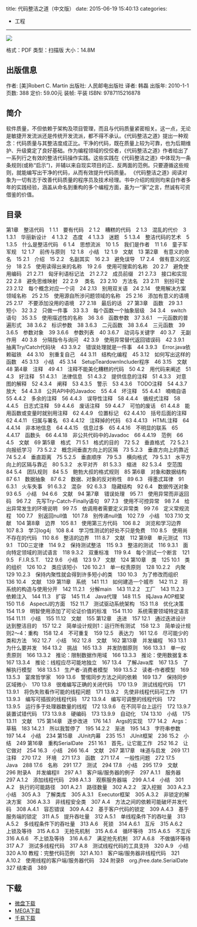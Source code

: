 title: 代码整洁之道（中文版）
date: 2015-06-19 15:40:13
categories:
  - 工程
---

![](http://img3.douban.com/lpic/s4103991.jpg)

格式：PDF
类型：扫描版
大小：14.8M

<!--more-->

## 出版信息 ##

作者: [美]Robert C. Martin 
出版社: 人民邮电出版社
译者: 韩磊 
出版年: 2010-1-1
页数: 388
定价: 59.00元
装帧: 平装
ISBN: 9787115216878

## 简介 ##

软件质量，不但依赖于架构及项目管理，而且与代码质量紧密相关。这一点，无论是敏捷开发流派还是传统开发流派，都不得不承认。《代码整洁之道》提出一种观念：代码质量与其整洁度成正比。干净的代码，既在质量上较为可靠，也为后期维护、升级奠定了良好基础。作为编程领域的佼佼者，《代码整洁之道》作者给出了一系列行之有效的整洁代码操作实践。这些实践在《代码整洁之道》中体现为一条条规则(或称“启示”)，并辅以来自现实项目的正、反两面的范例。只要遵循这些规则，就能编写出干净的代码，从而有效提升代码质量。
《代码整洁之道》阅读对象为一切有志于改善代码质量的程序员及技术经理。书中介绍的规则均来自作者多年的实践经验，涵盖从命名到重构的多个编程方面，虽为一“家”之言，然诚有可资借鉴的价值。

## 目录 ##

第1章　整洁代码　1
1.1　要有代码　2
1.2　糟糕的代码　2
1.3　混乱的代价　3
1.3.1　华丽新设计　4
1.3.2　态度　4
1.3.3　迷题　5
1.3.4　整洁代码的艺术　5
1.3.5　什么是整洁代码　6
1.4　思想流派　10
1.5　我们是作者　11
1.6　童子军军规　12
1.7　前传与原则　12
1.8　小结　12
1.9　文献　13
第2章　有意义的命名　15
2.1　介绍　15
2.2　名副其实　16
2.3　避免误导　17
2.4　做有意义的区分　18
2.5　使用读得出来的名称　19
2.6　使用可搜索的名称　20
2.7　避免使用编码　21
2.7.1　匈牙利语标记法　21
2.7.2　成员前缀　21
2.7.3　接口和实现　22
2.8　避免思维映射　22
2.9　 类名　23
2.10　方法名　23
2.11　别扮可爱　23
2.12　每个概念对应一个词　24
2.13　别用双关语　24
2.14　使用解决方案领域名称　25
2.15　使用源自所涉问题领域的名称　25
2.16　添加有意义的语境　25
2.17　不要添加没用的语境　27
2.18　最后的话　27
第3章　函数　29
3.1　短小　32
3.2　只做一件事　33
3.3　每个函数一个抽象层级　34
3.4　switch语句　35
3.5　使用描述性的名称　36
3.6　函数参数　37
3.6.1　一元函数的普遍形式　38
3.6.2　标识参数　38
3.6.3　二元函数　38
3.6.4　三元函数　39
3.6.5　参数对象　39
3.6.6　参数列表　40
3.6.7　动词与关键字　40
3.7　无副作用　40
3.8　分隔指令与询问　42
3.9　使用异常替代返回错误码　42
3.9.1　抽离Try/Catch代码块　43
3.9.2　错误处理就是一件事　44
3.9.3　Error.java依赖磁铁　44
3.10　别重复自己　44
3.11　结构化编程　45
3.12　如何写出这样的函数　45
3.13　小结　45
3.14　SetupTeardownIncluder程序　46
3.15　文献　48
第4章　注释　49
4.1　注释不能美化糟糕的代码　50
4.2　用代码来阐述　51
4.3　好注释　51
4.3.1　法律信息　51
4.3.2　提供信息的注释　51
4.3.3　对意图的解释　52
4.3.4　阐释　53
4.3.5　警示　53
4.3.6　TODO注释　54
4.3.7　放大　54
4.3.8　公共API中的Javadoc　55
4.4　坏注释　55
4.4.1　喃喃自语　55
4.4.2　多余的注释　56
4.4.3　误导性注释　58
4.4.4　循规式注释　58
4.4.5　日志式注释　59
4.4.6　废话注释　59
4.4.7　可怕的废话　61
4.4.8　能用函数或变量时就别用注释　62
4.4.9　位置标记　62
4.4.10　括号后面的注释　62
4.4.11　归属与署名　63
4.4.12　注释掉的代码　63
4.4.13　HTML注释　64
4.4.14　非本地信息　64
4.4.15　信息过多　65
4.4.16　不明显的联系　65
4.4.17　函数头　66
4.4.18　非公共代码中的Javadoc　66
4.4.19　范例　66
4.5　文献　69
第5章　格式　71
5.1　格式的目的　72
5.2　垂直格式　72
5.2.1　向报纸学习　73
5.2.2　概念间垂直方向上的区隔　73
5.2.3　垂直方向上的靠近　74
5.2.4　垂直距离　75
5.2.5　垂直顺序　79
5.3　横向格式　79
5.3.1　水平方向上的区隔与靠近　80
5.3.2　水平对齐　81
5.3.3　缩进　82
5.3.4　空范围　84
5.4　团队规则　84
5.5　鲍勃大叔的格式规则　85
第6章　对象和数据结构　87
6.1　数据抽象　87
6.2　数据、对象的反对称性　89
6.3　得墨忒耳律　91
6.3.1　火车失事　91
6.3.2　混杂　92
6.3.3　隐藏结构　92
6.4　数据传送对象　93
6.5　小结　94
6.6　文献　94
第7章　错误处理　95
7.1　使用异常而非返回码　96
7.2　先写Try-Catch-Finally语句　97
7.3　使用不可控异常　98
7.4　给出异常发生的环境说明　99
7.5　依调用者需要定义异常类　99
7.6　定义常规流程　100
7.7　别返回null值　101
7.8　别传递null值　102
7.9　小结　103
7.10 文献　104
第8章　边界　105
8.1　使用第三方代码　106
8.2　浏览和学习边界　107
8.3　学习log4j　108
8.4　学习性测试的好处不只是免费　110
8.5　使用尚不存在的代码　110
8.6　整洁的边界　111
8.7　文献　112
第9章　单元测试　113
9.1　TDD三定律　114
9.2　保持测试整洁　115
9.3　整洁的测试　116
9.3.1　面向特定领域的测试语言　118
9.3.2　双重标准　119
9.4　每个测试一个断言　121
9.5　F.I.R.S.T.　122
9.6　小结　123
9.7　文献　124
第10章　类　125
10.1　类的组织　126
10.2　类应该短小　126
10.2.1　单一权责原则　128
10.2.2　内聚　129
10.2.3　保持内聚性就会得到许多短小的类　130
10.3　为了修改而组织　136
10.4　文献　139
第11章　系统　141
11.1　如何建造一个城市　142
11.2　将系统的构造与使用分开　142
11.2.1　分解main　143
11.2.2　工厂　143
11.2.3　依赖注入　144
11.3　扩容　145
11.4　Java代理　148
11.5　纯Java AOP框架　150
11.6　AspectJ的方面　152
11.7　测试驱动系统架构　153
11.8　优化决策　154
11.9　明智使用添加了可论证价值的标准　154
11.10　系统需要领域特定语言　154
11.11　小结　155
11.12　文献　155
第12章　迭进　157
12.1　通过迭进设计达到整洁目的　157
12.2　简单设计规则1：运行所有测试　158
12.3　简单设计规则2～4：重构　158
12.4　不可重复　159
12.5　表达力　161
12.6　尽可能少的类和方法　162
12.7　小结　162
12.8　文献　162
第13章　并发编程　163
13.1　为什么要并发　164
13.2　挑战　165
13.3　并发防御原则　166
13.3.1　单一权责原则　166
13.3.2　推论：限制数据作用域　166
13.3.3　推论：使用数据复本　167
13.3.4　推论：线程应尽可能地独立　167
13.4　了解Java库　167
13.5　了解执行模型　168
13.5.1　生产者-消费者模型　169
13.5.2　读者-作者模型　169
13.5.3　宴席哲学家　169
13.6　警惕同步方法之间的依赖　169
13.7　保持同步区域微小　170
13.8　很难编写正确的关闭代码　170
13.9　测试线程代码　171
13.9.1　将伪失败看作可能的线程问题　171
13.9.2　先使非线程代码可工作　171
13.9.3　编写可插拔的线程代码　172
13.9.4　编写可调整的线程代码　172
13.9.5　运行多于处理器数量的线程　172
13.9.6　在不同平台上运行　172
13.9.7　装置试错代码　173
13.9.8　硬编码　173
13.9.9　自动化　174
13.10　小结　175
13.11　文献　175
第14章　逐步改进　176
14.1　Args的实现　177
14.2　Args：草稿　183
14.2.1　所以我暂停了　195
14.2.2　渐进　195
14.3　字符串参数　197
14.4　小结　234
第15章　JUnit内幕　235
15.1　JUnit框架　236
15.2　小结　249
第16章　重构SerialDate　251
16.1　首先，让它能工作　252
16.2　让它做对　254
16.3　小结　266
16.4　文献　267
第17章　味道与启发　269
17.1　注释　270
17.2　环境　271
17.3　函数　271
17.4　一般性问题　272
17.5　Java　288
17.6　名称　291
17.7　测试　294
17.8　小结　295
17.9　文献　296
附录A　并发编程II　297
A.1　客户端/服务器的例子　297
A.1.1　服务器　297
A.1.2　添加线程代码　298
A.1.3　观察服务器端　299
A.1.4　小结　301
A.2　执行的可能路径　301
A.2.1　路径数量　302
A.2.2　深入挖掘　303
A.2.3　小结　305
A.3　了解类库　305
A.3.1　Executor框架　305
A.3.2　非锁定的解决方案　306
A.3.3　非线程安全类　307
A.4　方法之间的依赖可能破坏并发代码　308
A.4.1　容忍错误　309
A.4.2　基于客户代码的锁定　309
A.4.3　基于服务端的锁定　311
A.5　提升吞吐量　312
A.5.1　单线程条件下的吞吐量　313
A.5.2　多线程条件下的吞吐量　313
A.6　死锁　314
A.6.1　互斥　315
A.6.2　上锁及等待　315
A.6.3　无抢先机制　315
A.6.4　循环等待　315
A.6.5　不互斥　316
A.6.6　不上锁及等待　316
A.6.7　满足抢先机制　317
A.6.8　不做循环等待　317
A.7　测试多线程代码　317
A.8　测试线程代码的工具支持　320
A.9　小结　320
A.10 教程：完整代码范例　321
A.10.1　客户端/服务器非线程代码　321
A.10.2　使用线程的客户端/服务器代码　324
附录B　org.jfree.date.SerialDate　327
结束语　389

## 下载 ##

+ [微盘下载](http://vdisk.weibo.com/s/aADaW4YRE_vDV)
+ [MEGA下载](https://mega.co.nz/#!HBNFSAqB!-TRtGvNM2p8NrzL7Vv6rTUlboDUL8LzwXcbYYmA3bcg)
+ [千易下载](http://1000eb.com/1ggee)